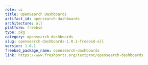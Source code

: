 ```yaml
---
role: ui
title: OpenSearch Dashboards
artifact_id: opensearch-dashboards
architecture: all
platform: freebsd
type: pkg
category: opensearch-dashboards
slug: opensearch-dashboards-1.0.1-freebsd-all
version: 1.0.1
freebsd_package_name: opensearch-dashboards
link: https://www.freshports.org/textproc/opensearch-dashboards
---
```

